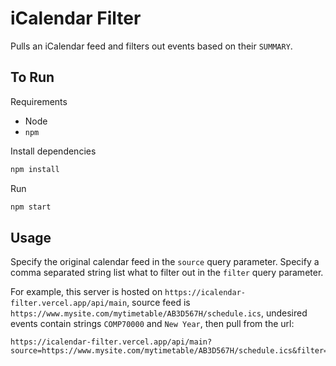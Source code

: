 # iCalendar Filter

Pulls an iCalendar feed and filters out events based on their `SUMMARY`.

## To Run

Requirements
- Node
- `npm`

Install dependencies
```bash
npm install
```

Run
```bash
npm start
```

## Usage

Specify the original calendar feed in the `source` query parameter.
Specify a comma separated string list what to filter out in the `filter` query parameter.

For example, this server is hosted on `https://icalendar-filter.vercel.app/api/main`, source feed is `https://www.mysite.com/mytimetable/AB3D567H/schedule.ics`, undesired events contain strings `COMP70000` and `New Year`, then pull from the url:

```
https://icalendar-filter.vercel.app/api/main?source=https://www.mysite.com/mytimetable/AB3D567H/schedule.ics&filter=COMP70000,New%20Year
```
